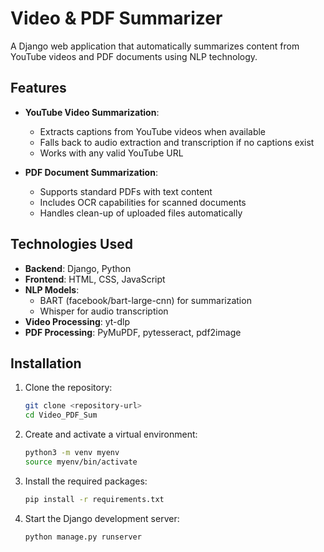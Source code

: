 # Video & PDF Summarizer

A Django web application that automatically summarizes content from YouTube videos and PDF documents using NLP technology.

## Features

- **YouTube Video Summarization**:
  - Extracts captions from YouTube videos when available
  - Falls back to audio extraction and transcription if no captions exist
  - Works with any valid YouTube URL

- **PDF Document Summarization**:
  - Supports standard PDFs with text content
  - Includes OCR capabilities for scanned documents
  - Handles clean-up of uploaded files automatically

## Technologies Used

- **Backend**: Django, Python
- **Frontend**: HTML, CSS, JavaScript
- **NLP Models**: 
  - BART (facebook/bart-large-cnn) for summarization
  - Whisper for audio transcription
- **Video Processing**: yt-dlp
- **PDF Processing**: PyMuPDF, pytesseract, pdf2image

## Installation

1. Clone the repository:
   ```bash
   git clone <repository-url>
   cd Video_PDF_Sum

2. Create and activate a virtual environment:
    ```bash
    python3 -m venv myenv
    source myenv/bin/activate

3. Install the required packages:
    ```bash
    pip install -r requirements.txt
    
4. Start the Django development server:
    ```bash 
    python manage.py runserver
